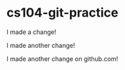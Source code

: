 # cs104-git-practice

I made a change!

I made another change!

I made another change on github.com!
